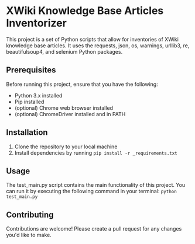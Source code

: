 # XWiki Knowledge Base Articles Inventorizer
This project is a set of Python scripts that allow for inventories of XWiki knowledge base articles. 
It uses the requests, json, os, warnings, urllib3, re, beautifulsoup4, and selenium Python packages.

## Prerequisites
Before running this project, ensure that you have the following:

- Python 3.x installed
- Pip installed
- (optional) Chrome web browser installed
- (optional) ChromeDriver installed and in PATH

## Installation
1. Clone the repository to your local machine
2. Install dependencies by running `pip install -r _requirements.txt`

## Usage
The test_main.py script contains the main functionality of this project. 
You can run it by executing the following command in your terminal: `python test_main.py`

## Contributing
Contributions are welcome! Please create a pull request for any changes you'd like to make.
